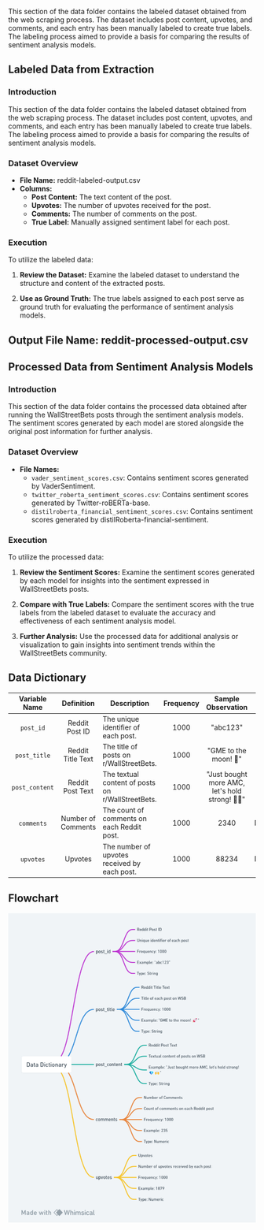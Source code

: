 This section of the data folder contains the labeled dataset obtained from the web scraping process. The dataset includes post content, upvotes, and comments, and each entry has been manually labeled to create true labels. The labeling process aimed to provide a basis for comparing the results of sentiment analysis models.

## Labeled Data from Extraction

### Introduction

This section of the data folder contains the labeled dataset obtained from the web scraping process. The dataset includes post content, upvotes, and comments, and each entry has been manually labeled to create true labels. The labeling process aimed to provide a basis for comparing the results of sentiment analysis models.

### Dataset Overview

- **File Name:** reddit-labeled-output.csv
- **Columns:**
  - **Post Content:** The text content of the post.
  - **Upvotes:** The number of upvotes received for the post.
  - **Comments:** The number of comments on the post.
  - **True Label:** Manually assigned sentiment label for each post.

### Execution

To utilize the labeled data:

1. **Review the Dataset:**
   Examine the labeled dataset to understand the structure and content of the extracted posts.

2. **Use as Ground Truth:**
   The true labels assigned to each post serve as ground truth for evaluating the performance of sentiment analysis models.

**Output File Name:** reddit-processed-output.csv
---

## Processed Data from Sentiment Analysis Models

### Introduction

This section of the data folder contains the processed data obtained after running the WallStreetBets posts through the sentiment analysis models. The sentiment scores generated by each model are stored alongside the original post information for further analysis.

### Dataset Overview

- **File Names:**
  - `vader_sentiment_scores.csv`: Contains sentiment scores generated by VaderSentiment.
  - `twitter_roberta_sentiment_scores.csv`: Contains sentiment scores generated by Twitter-roBERTa-base.
  - `distilroberta_financial_sentiment_scores.csv`: Contains sentiment scores generated by distilRoberta-financial-sentiment.

### Execution

To utilize the processed data:

1. **Review the Sentiment Scores:**
   Examine the sentiment scores generated by each model for insights into the sentiment expressed in WallStreetBets posts.

2. **Compare with True Labels:**
   Compare the sentiment scores with the true labels from the labeled dataset to evaluate the accuracy and effectiveness of each sentiment analysis model.

3. **Further Analysis:**
   Use the processed data for additional analysis or visualization to gain insights into sentiment trends within the WallStreetBets community.

## Data Dictionary

| Variable Name   | Definition           | Description                                    | Frequency | Sample Observation                                      | Type      |
|:---------------:|:---------------------:|-----------------------------------------------|:---------:|:--------------------------------------------------------:|:---------:|
| `post_id`       | Reddit Post ID        | The unique identifier of each post.            | 1000      | "abc123"                                                 | String    |
| `post_title`    | Reddit Title Text      | The title of posts on r/WallStreetBets.        | 1000      | "GME to the moon! 🚀"                                     | String    |
| `post_content`  | Reddit Post Text      | The textual content of posts on r/WallStreetBets. | 1000    | "Just bought more AMC, let's hold strong! 💎🙌"           | String    |
| `comments`      | Number of Comments    | The count of comments on each Reddit post.      | 1000      | 2340                                                      | Numeric   |
| `upvotes`       | Upvotes               | The number of upvotes received by each post.    | 1000      | 88234                                                     | Numeric   |

## Flowchart
![Data Dictionary](./data-dictionary.png)
